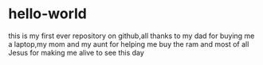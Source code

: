 # hello-world
this is my first ever repository on github,all thanks to my dad for buying me a laptop,my mom and my aunt for helping me buy the ram and most of all Jesus for making me alive to see this day
